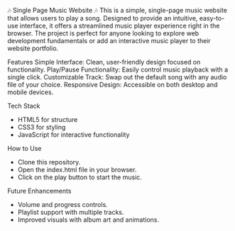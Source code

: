 🎶 Single Page Music Website 🎶
This is a simple, single-page music website that allows users to play a song. Designed to provide an intuitive, easy-to-use interface, it offers a streamlined music player experience right in the browser. The project is perfect for anyone looking to explore web development fundamentals or add an interactive music player to their website portfolio.

Features
Simple Interface: Clean, user-friendly design focused on functionality.
Play/Pause Functionality: Easily control music playback with a single click.
Customizable Track: Swap out the default song with any audio file of your choice.
Responsive Design: Accessible on both desktop and mobile devices.


Tech Stack

* HTML5 for structure
* CSS3 for styling
* JavaScript for interactive functionality

How to Use

* Clone this repository.
* Open the index.html file in your browser.
* Click on the play button to start the music.

Future Enhancements

* Volume and progress controls.
* Playlist support with multiple tracks.
* Improved visuals with album art and animations.
